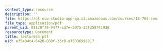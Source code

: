 ```yaml
---
content_type: resource
description: ''
file: https://ol-ocw-studio-app-qa.s3.amazonaws.com/courses/18-704-seminar-in-algebra-and-number-theory-rational-points-on-elliptic-curves-fall-2004/ef5484c46420088f33c9a75836996917_lecture34.pdf
file_type: application/pdf
parent_uid: 01120f78-9477-cd7e-5075-23f35874c938
resourcetype: Document
title: lecture34.pdf
uid: ef5484c4-6420-088f-33c9-a75836996917
---
```

